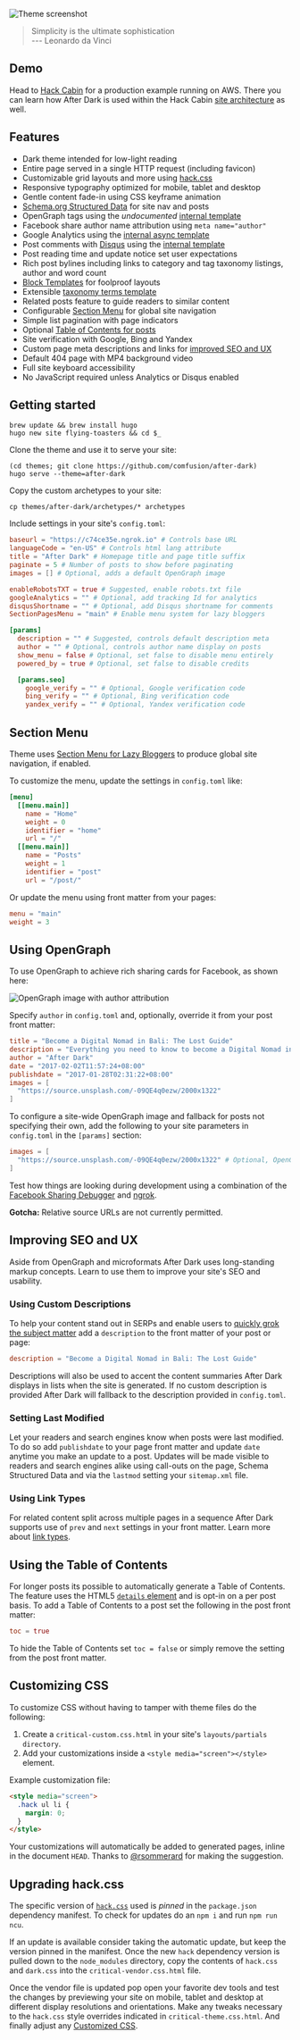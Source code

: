 ![Theme screenshot](https://cloud.githubusercontent.com/assets/440298/22641591/4f3166d4-ec92-11e6-9022-de351c1e2938.png "After Dark Hugo in Safari")

> Simplicity is the ultimate sophistication<br>
> --- Leonardo da Vinci

## Demo

Head to [Hack Cabin](http://hackcabin.com) for a production example running on AWS. There you can learn how After Dark is used within the Hack Cabin [site architecture](http://hackcabin.com/post/initial-commit/) as well.

## Features

- Dark theme intended for low-light reading
- Entire page served in a single HTTP request (including favicon)
- Customizable grid layouts and more using [hack.css](http://hackcss.com)
- Responsive typography optimized for mobile, tablet and desktop
- Gentle content fade-in using CSS keyframe animation
- [Schema.org Structured Data](https://moz.com/learn/seo/schema-structured-data) for site nav and posts
- OpenGraph tags using the *undocumented* [internal template](https://github.com/spf13/hugo/blob/95ad3ad2fa3e6f4514166b47b77f051d280c16e9/tpl/template_embedded.go#L161-L204)
- Facebook share author name attribution using `meta name="author"`
- Google Analytics using the [internal async template](https://gohugo.io/extras/analytics)
- Post comments with [Disqus](https://disqus.com/) using the [internal template](https://gohugo.io/extras/comments)
- Post reading time and update notice set user expectations
- Rich post bylines including links to category and tag taxonomy listings, author and word count
- [Block Templates](https://gohugo.io/templates/blocks/) for foolproof layouts
- Extensible [taxonomy terms template](https://gohugo.io/templates/terms)
- Related posts feature to guide readers to similar content
- Configurable [Section Menu](#section-menu) for global site navigation
- Simple list pagination with page indicators
- Optional [Table of Contents for posts](#using-the-table-of-contents)
- Site verification with Google, Bing and Yandex
- Custom page meta descriptions and links for [improved SEO and UX](#improving-seo-and-ux)
- Default 404 page with MP4 background video
- Full site keyboard accessibility
- No JavaScript required unless Analytics or Disqus enabled

## Getting started

```shell
brew update && brew install hugo
hugo new site flying-toasters && cd $_
```

Clone the theme and use it to serve your site:

```shell
(cd themes; git clone https://github.com/comfusion/after-dark)
hugo serve --theme=after-dark
```

Copy the custom archetypes to your site:

```shell
cp themes/after-dark/archetypes/* archetypes
```

Include settings in your site's `config.toml`:

```toml
baseurl = "https://c74ce35e.ngrok.io" # Controls base URL
languageCode = "en-US" # Controls html lang attribute
title = "After Dark" # Homepage title and page title suffix
paginate = 5 # Number of posts to show before paginating
images = [] # Optional, adds a default OpenGraph image

enableRobotsTXT = true # Suggested, enable robots.txt file
googleAnalytics = "" # Optional, add tracking Id for analytics
disqusShortname = "" # Optional, add Disqus shortname for comments
SectionPagesMenu = "main" # Enable menu system for lazy bloggers

[params]
  description = "" # Suggested, controls default description meta
  author = "" # Optional, controls author name display on posts
  show_menu = false # Optional, set false to disable menu entirely
  powered_by = true # Optional, set false to disable credits

  [params.seo]
    google_verify = "" # Optional, Google verification code
    bing_verify = "" # Optional, Bing verification code
    yandex_verify = "" # Optional, Yandex verification code
```

## Section Menu

Theme uses [Section Menu for Lazy Bloggers](https://gohugo.io/extras/menus/#section-menu-for-the-lazy-blogger) to produce global site navigation, if enabled.

To customize the menu, update the settings in `config.toml` like:

```toml
[menu]
  [[menu.main]]
    name = "Home"
    weight = 0
    identifier = "home"
    url = "/"
  [[menu.main]]
    name = "Posts"
    weight = 1
    identifier = "post"
    url = "/post/"
```

Or update the menu using front matter from your pages:

```toml
menu = "main"
weight = 3
```

## Using OpenGraph

To use OpenGraph to achieve rich sharing cards for Facebook, as shown here:

![OpenGraph image with author attribution](https://cloud.githubusercontent.com/assets/440298/22554715/156ba7f0-e99c-11e6-9d5b-14f0ac4fe496.png)

Specify `author` in `config.toml` and, optionally, override it from your post front matter:

```toml
title = "Become a Digital Nomad in Bali: The Lost Guide"
description = "Everything you need to know to become a Digital Nomad in Bali."
author = "After Dark"
date = "2017-02-02T11:57:24+08:00"
publishdate = "2017-01-28T02:31:22+08:00"
images = [
  "https://source.unsplash.com/-09QE4q0ezw/2000x1322"
]
```

To configure a site-wide OpenGraph image and fallback for posts not specifying their own, add the following to your site parameters in `config.toml` in the `[params]` section:

```toml
images = [
  "https://source.unsplash.com/-09QE4q0ezw/2000x1322" # Optional, OpenGraph image for Node types
]
```

Test how things are looking during development using a combination of the [Facebook Sharing Debugger](https://developers.facebook.com/tools/debug/) and [ngrok](https://ngrok.com/).

**Gotcha:** Relative source URLs are not currently permitted.

## Improving SEO and UX

Aside from OpenGraph and microformats After Dark uses long-standing markup concepts. Learn to use them to improve your site's SEO and usability.

### Using Custom Descriptions

To help your content stand out in SERPs and enable users to [quickly grok the subject matter](https://moz.com/learn/seo/meta-description) add a `description` to the front matter of your post or page:

```toml
description = "Become a Digital Nomad in Bali: The Lost Guide"
```

Descriptions will also be used to accent the content summaries After Dark displays in lists when the site is generated. If no custom description is provided After Dark will fallback to the description provided in `config.toml`.

### Setting Last Modified

Let your readers and search engines know when posts were last modified. To do so add `publishdate` to your page front matter and update `date` anytime you make an update to a post. Updates will be made visible to readers and search engines alike using call-outs on the page, Schema Structured Data and via the `lastmod` setting your `sitemap.xml` file.

### Using Link Types

For related content split across multiple pages in a sequence After Dark supports use of `prev` and `next` settings in your front matter. Learn more about [link types](http://devdocs.io/html/link_types).

## Using the Table of Contents

For longer posts its possible to automatically generate a Table of Contents. The feature uses the HTML5 [`details` element](http://devdocs.io/html/element/details) and is opt-in on a per post basis. To add a Table of Contents to a post set the following in the post front matter:

```toml
toc = true
```

To hide the Table of Contents set `toc = false` or simply remove the setting from the post front matter.

## Customizing CSS

To customize CSS without having to tamper with theme files do the following:

1. Create a `critical-custom.css.html` in your site's `layouts/partials directory`.
2. Add your customizations inside a `<style media="screen"></style>` element.

Example customization file:

```html
<style media="screen">
  .hack ul li {
    margin: 0;
  }
</style>
```

Your customizations will automatically be added to generated pages, inline in the document `HEAD`. Thanks to [@rsommerard](https://github.com/rsommerard) for making the suggestion.

## Upgrading hack.css

The specific version of [`hack.css`](hackcss.com) used is _pinned_ in the `package.json` dependency manifest. To check for updates do an `npm i` and run `npm run ncu`.

If an update is available consider taking the automatic update, but keep the version pinned in the manifest. Once the new `hack` dependency version is pulled down to the `node_modules` directory, copy the contents of `hack.css` and `dark.css` into the `critical-vendor.css.html` file.

Once the vendor file is updated pop open your favorite dev tools and test the changes by previewing your site on mobile, tablet and desktop at different display resolutions and orientations. Make any tweaks necessary to the `hack.css` style overrides indicated in `critical-theme.css.html`. And finally adjust any [Customized CSS](#customizing-css).

